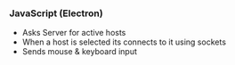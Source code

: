 ### JavaScript (Electron)
- Asks Server for active hosts
- When a host is selected its connects to it using sockets
- Sends mouse & keyboard input